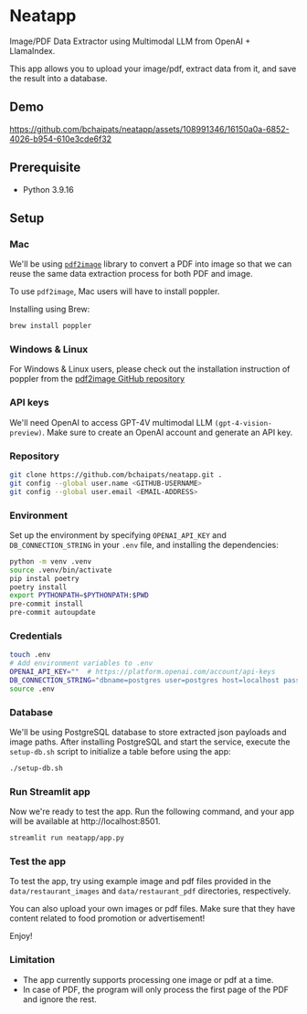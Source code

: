 # Neatapp
Image/PDF Data Extractor using Multimodal LLM from OpenAI + LlamaIndex.

This app allows you to upload your image/pdf, extract data from it, and save the result into a database.

## Demo
https://github.com/bchaipats/neatapp/assets/108991346/16150a0a-6852-4026-b954-610e3cde6f32

## Prerequisite

- Python 3.9.16

## Setup

### Mac
We'll be using [`pdf2image`](https://github.com/Belval/pdf2image) library to convert a PDF into image so that we can reuse the same data extraction process for both PDF and image.

To use `pdf2image`, Mac users will have to install poppler.

Installing using Brew:
```bash
brew install poppler
```

### Windows & Linux

For Windows & Linux users, please check out the installation instruction of poppler from the [pdf2image GitHub repository](https://github.com/Belval/pdf2image?tab=readme-ov-file#how-to-install)

### API keys

We'll need OpenAI to access GPT-4V multimodal LLM `(gpt-4-vision-preview)`. Make sure to create an OpenAI account and generate an API key.

### Repository
```bash
git clone https://github.com/bchaipats/neatapp.git .
git config --global user.name <GITHUB-USERNAME>
git config --global user.email <EMAIL-ADDRESS>
```

### Environment
Set up the environment by specifying `OPENAI_API_KEY` and `DB_CONNECTION_STRING` in your `.env` file, and installing the dependencies:
```bash
python -m venv .venv
source .venv/bin/activate
pip instal poetry
poetry install
export PYTHONPATH=$PYTHONPATH:$PWD
pre-commit install
pre-commit autoupdate
```

### Credentials
```bash
touch .env
# Add environment variables to .env
OPENAI_API_KEY=""  # https://platform.openai.com/account/api-keys
DB_CONNECTION_STRING="dbname=postgres user=postgres host=localhost password=postgres"
source .env
```

### Database
We'll be using PostgreSQL database to store extracted json payloads and image paths. After installing PostgreSQL and start the service, execute the `setup-db.sh` script to initialize a table before using the app:
```bash
./setup-db.sh
```

### Run Streamlit app
Now we're ready to test the app. Run the following command, and your app will be available at http://localhost:8501.
```bash
streamlit run neatapp/app.py
```

### Test the app
To test the app, try using example image and pdf files provided in the `data/restaurant_images` and `data/restaurant_pdf` directories, respectively.

You can also upload your own images or pdf files. Make sure that they have content related to food promotion or advertisement!

Enjoy!

### Limitation
- The app currently supports processing one image or pdf at a time.
- In case of PDF, the program will only process the first page of the PDF and ignore the rest.
